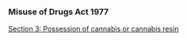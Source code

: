 ###  Misuse of Drugs Act 1977

[ Section 3: Possession of cannabis or cannabis resin
](http://www.irishstatutebook.ie/eli/1977/act/12/section/3/enacted/en/html#sec3)

